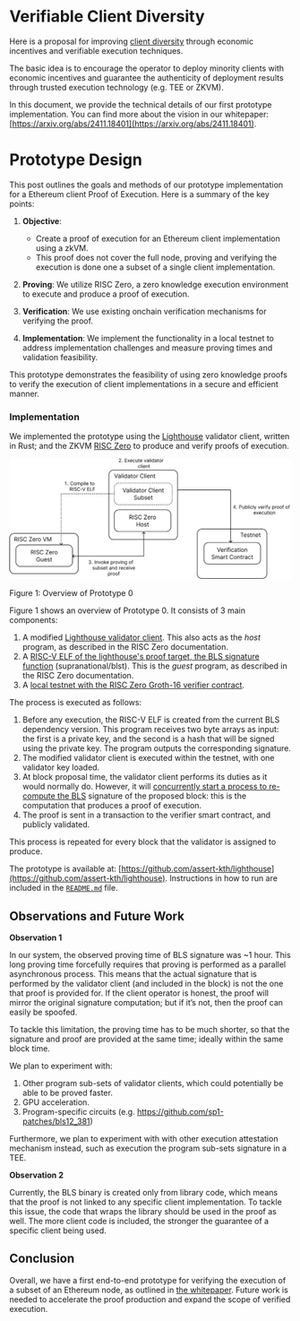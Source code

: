 # Verifiable Client Diversity

Here is a proposal for improving [client diversity](https://ethereum.org/en/developers/docs/nodes-and-clients/client-diversity/) through economic incentives and verifiable execution techniques.

The basic idea is to encourage the operator to deploy minority clients with economic incentives and guarantee the authenticity of deployment results through trusted execution technology (e.g. TEE or ZKVM).

In this document, we provide the technical details of our first prototype implementation. You can find more about the vision in our whitepaper: [https://arxiv.org/abs/2411.18401](https://arxiv.org/abs/2411.18401).


# Prototype Design

This post outlines the goals and methods of our prototype implementation for a Ethereum client Proof of Execution. Here is a summary of the key points:

1. **Objective**: 
   - Create a proof of execution for an Ethereum client implementation using a zkVM. 
   - This proof does not cover the full node, proving and verifying the execution is done one a subset of a single client implementation.

2. **Proving**: We utilize RISC Zero, a zero knowledge execution environment to execute and produce a proof of execution.

3. **Verification**: We use existing onchain verification mechanisms for verifying the proof.

4. **Implementation**: We implement the functionality in a local testnet to address implementation challenges and measure proving times and validation feasibility.

This prototype demonstrates the feasibility of using zero knowledge proofs to verify the execution of client implementations in a secure and efficient manner.

### Implementation

We implemented the prototype using the [Lighthouse](https://github.com/sigp/lighthouse) validator client, written in Rust; and the ZKVM [RISC Zero](https://risczero.com/) to produce and verify proofs of execution.

![Figure 1: Overview of Prototype 0](figures/prototype0.png)

Figure 1: Overview of Prototype 0

Figure 1 shows an overview of Prototype 0. It consists of 3 main components:

1. A modified [Lighthouse validator client](https://github.com/ASSERT-KTH/lighthouse). This also acts as the _host_ program, as described in the RISC Zero documentation. 
2. A [RISC-V ELF of the lighthouse's proof target, the BLS signature function](https://github.com/ASSERT-KTH/lighthouse/blob/risc0-test/methods/guest/src/main.rs) (supranational/blst). This is the _guest_ program, as described in the RISC Zero documentation.
3. A [local testnet with the RISC Zero Groth-16 verifier contract](https://github.com/ASSERT-KTH/lighthouse/blob/risc0-test/network-params.yaml).

The process is executed as follows:

1. Before any execution, the RISC-V ELF is created from the current BLS dependency version. This program receives two byte arrays as input: the first is a private key, and the second is a hash that will be signed using the private key. The program outputs the corresponding signature.
2. The modified validator client is executed within the testnet, with one validator key loaded.
3. At block proposal time, the validator client performs its duties as it would normally do. However, it will [concurrently start a process to re-compute the BLS](https://github.com/ASSERT-KTH/lighthouse/blob/4b8f5e322d1a4f4a87748861d06f6d12cc14f3c1/validator_client/signing_method/src/lib.rs#L186) signature of the proposed block: this is the computation that produces a proof of execution.
4. The proof is sent in a transaction to the verifier smart contract, and publicly validated.

This process is repeated for every block that the validator is assigned to produce.


The prototype is available at: [https://github.com/assert-kth/lighthouse](https://github.com/assert-kth/lighthouse). Instructions in how to run are included in the [`README.md`](http://README.md) file.

## Observations and Future Work

**Observation 1**

In our system, the observed proving time of BLS signature was ~1 hour.
This long proving time forcefully requires that proving is performed as a parallel asynchronous process.
This means that the actual signature that is performed by the validator client (and included in the block) is not the one that proof is provided for.
If the client operator is honest, the proof will mirror the original signature computation; but if it’s not, then the proof can easily be spoofed.

To tackle this limitation, the proving time has to be much shorter, so that the signature and proof are provided at the same time; ideally within the same block time.

We plan to experiment with:

1. Other program sub-sets of validator clients, which could potentially be able to be proved faster.
2. GPU acceleration.
3. Program-specific circuits (e.g. https://github.com/sp1-patches/bls12_381)

Furthermore, we plan to experiment with with other execution attestation mechanism instead, such as execution the program sub-sets signature in a TEE.

**Observation 2**

Currently, the BLS binary is created only from library code, which means that the proof is not linked to any specific client implementation. 
To tackle this issue, the code that wraps the library should be used in the proof as well.
The more client code is included, the stronger the guarantee of a specific client being used.

## Conclusion

Overall, we have a first end-to-end prototype for verifying the execution of a subset of an Ethereum node, as outlined in [the whitepaper](https://arxiv.org/abs/2411.18401). Future work is needed to accelerate the proof production and expand the scope of verified execution.
